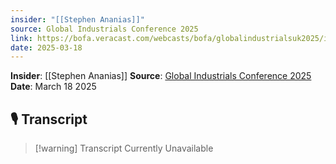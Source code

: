 ```yaml
---
insider: "[[Stephen Ananias]]"
source: Global Industrials Conference 2025
link: https://bofa.veracast.com/webcasts/bofa/globalindustrialsuk2025/id080j24.cfm
date: 2025-03-18
---
```


**Insider**: [[Stephen Ananias]]
**Source**: [Global Industrials Conference 2025](https://bofa.veracast.com/webcasts/bofa/globalindustrialsuk2025/id080j24.cfm)
**Date**: March 18 2025

## 🎙️ Transcript

>[!warning] Transcript Currently Unavailable

